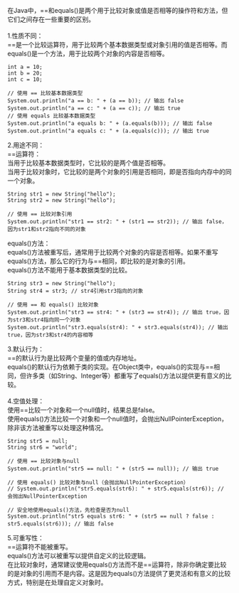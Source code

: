 在Java中，==和equals()是两个用于比较对象或值是否相等的操作符和方法，但它们之间存在一些重要的区别。</br>
</br>
1.性质不同：</br>
==是一个比较运算符，用于比较两个基本数据类型或对象引用的值是否相等。而equals()是一个方法，用于比较两个对象的内容是否相等。</br>
```
int a = 10;  
int b = 20;
int c = 10;  
  
// 使用 == 比较基本数据类型  
System.out.println("a == b: " + (a == b)); // 输出 false
System.out.println("a == c: " + (a == c)); // 输出 true
// 使用 equals 比较基本数据类型
System.out.println("a equals b: " + (a.equals(b))); // 输出 false
System.out.println("a equals c: " + (a.equals(c))); // 输出 true
```

2.用途不同：</br>
==运算符：</br>
当用于比较基本数据类型时，它比较的是两个值是否相等。</br>
当用于比较对象时，它比较的是两个对象的引用是否相同，即是否指向内存中的同一个对象。</br>

```
String str1 = new String("hello");  
String str2 = new String("hello");  
  
// 使用 == 比较对象引用  
System.out.println("str1 == str2: " + (str1 == str2)); // 输出 false，因为str1和str2指向不同的对象
```

equals()方法：</br>
equals()方法被重写后，通常用于比较两个对象的内容是否相等。如果不重写equals()方法，那么它的行为与==相同，即比较的是对象的引用。</br>
equals()方法不能用于基本数据类型的比较。</br>

```
String str3 = new String("hello");  
String str4 = str3; // str4引用str3指向的对象  
  
// 使用 == 和 equals() 比较对象  
System.out.println("str3 == str4: " + (str3 == str4)); // 输出 true，因为str3和str4指向同一个对象  
System.out.println("str3.equals(str4): " + str3.equals(str4)); // 输出 true，因为str3和str4的内容相等
```

3.默认行为：</br>
==的默认行为是比较两个变量的值或内存地址。</br>
equals()的默认行为依赖于类的实现。在Object类中，equals()的实现与==相同，但许多类（如String、Integer等）都重写了equals()方法以提供更有意义的比较。</br>
</br>
4.空值处理：</br>
使用==比较一个对象和一个null值时，结果总是false。</br>
使用equals()方法比较一个对象和一个null值时，会抛出NullPointerException，除非该方法被重写以处理这种情况。</br>

```
String str5 = null;  
String str6 = "world";  
  
// 使用 == 比较对象与null  
System.out.println("str5 == null: " + (str5 == null)); // 输出 true  
  
// 使用 equals() 比较对象与null（会抛出NullPointerException）  
// System.out.println("str5.equals(str6): " + str5.equals(str6)); // 会抛出NullPointerException  
  
// 安全地使用equals()方法，先检查是否为null  
System.out.println("str5 equals str6: " + (str5 == null ? false : str5.equals(str6))); // 输出 false
```

5.可重写性：</br>
==运算符不能被重写。</br>
equals()方法可以被重写以提供自定义的比较逻辑。</br>
在比较对象时，通常建议使用equals()方法而不是==运算符，除非你确定要比较的是对象的引用而不是内容。这是因为equals()方法提供了更灵活和有意义的比较方式，特别是在处理自定义对象时。</br>

